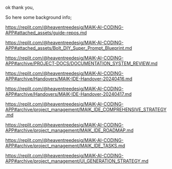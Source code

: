 ok thank you,

So here some background info;

https://replit.com/@heaventreedesig/MAIK-AI-CODING-APP#attached_assets/guide-repos.md

https://replit.com/@heaventreedesig/MAIK-AI-CODING-APP#attached_assets/Bolt_DIY_Super_Prompt_Blueprint.md

https://replit.com/@heaventreedesig/MAIK-AI-CODING-APP#archive/PROJECT-DOCS/DOCUMENTATION_SYSTEM_REVIEW.md

https://replit.com/@heaventreedesig/MAIK-AI-CODING-APP#archive/Handovers/MAIK-IDE-Handover-20240416.md

https://replit.com/@heaventreedesig/MAIK-AI-CODING-APP#archive/Handovers/MAIK-IDE-Handover-20240417.md

https://replit.com/@heaventreedesig/MAIK-AI-CODING-APP#archive/project_management/MAIK_IDE_COMPREHENSIVE_STRATEGY.md

https://replit.com/@heaventreedesig/MAIK-AI-CODING-APP#archive/project_management/MAIK_IDE_ROADMAP.md

https://replit.com/@heaventreedesig/MAIK-AI-CODING-APP#archive/project_management/MAIK_IDE_TASKS.md

https://replit.com/@heaventreedesig/MAIK-AI-CODING-APP#archive/project_management/UI_GENERATION_STRATEGY.md